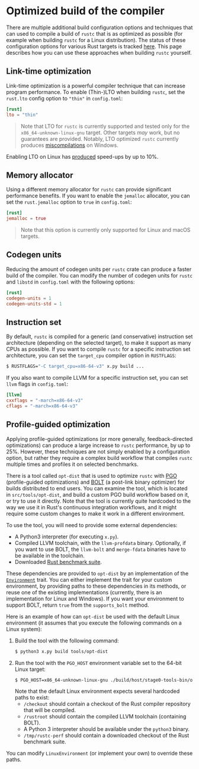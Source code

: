 # Optimized build of the compiler

<!-- toc -->

There are multiple additional build configuration options and techniques that can used to compile a
build of `rustc` that is as optimized as possible (for example when building `rustc` for a Linux
distribution). The status of these configuration options for various Rust targets is tracked [here].
This page describes how you can use these approaches when building `rustc` yourself.

[here]: https://github.com/rust-lang/rust/issues/103595

## Link-time optimization

Link-time optimization is a powerful compiler technique that can increase program performance. To
enable (Thin-)LTO when building `rustc`, set the `rust.lto` config option to `"thin"`
in `config.toml`:

```toml
[rust]
lto = "thin"
```

> Note that LTO for `rustc` is currently supported and tested only for
> the `x86_64-unknown-linux-gnu` target. Other targets *may* work, but no guarantees are provided.
> Notably, LTO optimized `rustc` currently produces [miscompilations] on Windows.

[miscompilations]: https://github.com/rust-lang/rust/issues/109114

Enabling LTO on Linux has [produced] speed-ups by up to 10%.

[produced]: https://github.com/rust-lang/rust/pull/101403#issuecomment-1288190019

## Memory allocator

Using a different memory allocator for `rustc` can provide significant performance benefits. If you
want to enable the `jemalloc` allocator, you can set the `rust.jemalloc` option to `true`
in `config.toml`:

```toml
[rust]
jemalloc = true
```

> Note that this option is currently only supported for Linux and macOS targets.

## Codegen units

Reducing the amount of codegen units per `rustc` crate can produce a faster build of the compiler.
You can modify the number of codegen units for `rustc` and `libstd` in `config.toml` with the
following options:

```toml
[rust]
codegen-units = 1
codegen-units-std = 1
```

## Instruction set

By default, `rustc` is compiled for a generic (and conservative) instruction set architecture
(depending on the selected target), to make it support as many CPUs as possible. If you want to
compile `rustc` for a specific instruction set architecture, you can set the `target_cpu` compiler
option in `RUSTFLAGS`:

```bash
$ RUSTFLAGS="-C target_cpu=x86-64-v3" x.py build ...
```

If you also want to compile LLVM for a specific instruction set, you can set `llvm` flags
in `config.toml`:

```toml
[llvm]
cxxflags = "-march=x86-64-v3"
cflags = "-march=x86-64-v3"
```

## Profile-guided optimization

Applying profile-guided optimizations (or more generally, feedback-directed optimizations) can
produce a large increase to `rustc` performance, by up to 25%. However, these techniques are not
simply enabled by a configuration option, but rather they require a complex build workflow that
compiles `rustc` multiple times and profiles it on selected benchmarks.

There is a tool called `opt-dist` that is used to optimize `rustc` with [PGO] (profile-guided
optimizations) and [BOLT] (a post-link binary optimizer) for builds distributed to end users. You
can examine the tool, which is located in `src/tools/opt-dist`, and build a custom PGO build
workflow based on it, or try to use it directly. Note that the tool is currently quite hardcoded to
the way we use it in Rust's continuous integration workflows, and it might require some custom
changes to make it work in a different environment.

[PGO]: https://doc.rust-lang.org/rustc/profile-guided-optimization.html

[BOLT]: https://github.com/llvm/llvm-project/blob/main/bolt/README.md

To use the tool, you will need to provide some external dependencies:

- A Python3 interpreter (for executing `x.py`).
- Compiled LLVM toolchain, with the `llvm-profdata` binary. Optionally, if you want to use BOLT,
  the `llvm-bolt` and
  `merge-fdata` binaries have to be available in the toolchain.
- Downloaded [Rust benchmark suite].

These dependencies are provided to `opt-dist` by an implementation of the [`Environment`] trait. You
can either implement the trait for your custom environment, by providing paths to these dependencies
in its methods, or reuse one of the existing implementations (currently, there is an implementation
for Linux and Windows). If you want your environment to support BOLT, return `true` from
the `supports_bolt` method.

Here is an example of how can `opt-dist` be used with the default Linux environment (it assumes that
you execute the following commands on a Linux system):

1. Build the tool with the following command:
    ```bash
    $ python3 x.py build tools/opt-dist
    ```
2. Run the tool with the `PGO_HOST` environment variable set to the 64-bit Linux target:
    ```bash
    $ PGO_HOST=x86_64-unknown-linux-gnu ./build/host/stage0-tools-bin/opt-dist
    ```
   Note that the default Linux environment expects several hardcoded paths to exist:
    - `/checkout` should contain a checkout of the Rust compiler repository that will be compiled.
    - `/rustroot` should contain the compiled LLVM toolchain (containing BOLT).
    - A Python 3 interpreter should be available under the `python3` binary.
    - `/tmp/rustc-perf` should contain a downloaded checkout of the Rust benchmark suite.

You can modify `LinuxEnvironment` (or implement your own) to override these paths.

[`Environment`]: https://github.com/rust-lang/rust/blob/65e468f9c259749c210b1ae8972bfe14781f72f1/src/tools/opt-dist/src/environment/mod.rs#L8-L7

[Rust benchmark suite]: https://github.com/rust-lang/rustc-perf
